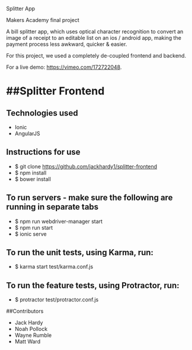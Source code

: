 Splitter App

Makers Academy final project

A bill splitter app, which uses optical character recognition to convert an image of a receipt to an editable list on an ios / android app, making the payment process less awkward, quicker & easier.

For this project, we used a completely de-coupled frontend and backend.

For a live demo: https://vimeo.com/172722048.

##Splitter Frontend
=====================

## Technologies used
- Ionic
- AngularJS

## Instructions for use
- $ git clone https://github.com/jackhardy1/splitter-frontend
- $ npm install
- $ bower install

## To run servers - make sure the following are running in separate tabs
- $ npm run webdriver-manager start
- $ npm run start
- $ ionic serve

## To run the unit tests, using Karma, run:
- $ karma start test/karma.conf.js

## To run the feature tests, using Protractor, run:
- $ protractor test/protractor.conf.js

##Contributors
- Jack Hardy
- Noah Pollock
- Wayne Rumble
- Matt Ward
